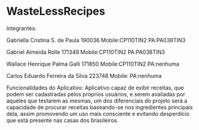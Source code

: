 # WasteLessRecipes

Integrantes:

Gabriella Cristina S. de Paula 190036 Mobile:CP110TIN2 PA:PA038TIN3

Gabriel Almeida Rolle  171349 Mobile:CP110TIN2 PA:PA038TIN3

Wallace Henrique Palma Galli  171850 Mobile:CP110TIN2 PA:nenhuma

Carlos Eduardo Ferreira da Silva  223748 Mobile: PA:nenhuma



Funcionalidades do Aplicativo:
Aplicativo capaz de exibir receitas, que podem ser cadastradas pelos próprios usuários, e serem avaliadas por aqueles que testarem as mesmas, um dos diferenciais do projeto será a capacidade de procurar receitas baseando-se nos ingredientes principais dela, assim promovendo um uso mais consciente e evitando desperdício que está presente nas casas dos brasileiros.




